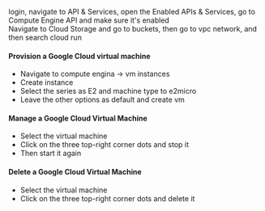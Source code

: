 login, navigate to API & Services, open the Enabled APIs & Services, go to Compute Engine API and make sure it's enabled \
Navigate to Cloud Storage and go to buckets, then go to vpc network, and then search cloud run

#### Provision a Google Cloud virtual machine
- Navigate to compute engina -> vm instances
- Create instance
- Select the series as E2 and machine type to e2micro
- Leave the other options as default and create vm

#### Manage a Google Cloud Virtual Machine
- Select the virtual machine
- Click on the three top-right corner dots and stop it
- Then start it again

#### Delete a Google Cloud Virtual Machine
- Select the virtual machine
- Click on the three top-right corner dots and delete it